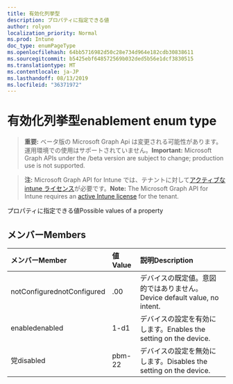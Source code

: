 ```yaml
---
title: 有効化列挙型
description: プロパティに指定できる値
author: rolyon
localization_priority: Normal
ms.prod: Intune
doc_type: enumPageType
ms.openlocfilehash: 64bb5716982d50c28e734d964e182cdb30838611
ms.sourcegitcommit: b5425ebf648572569b032ded5b56e1dcf3830515
ms.translationtype: MT
ms.contentlocale: ja-JP
ms.lasthandoff: 08/13/2019
ms.locfileid: "36371972"
---
```

# <a name="enablement-enum-type"></a><span data-ttu-id="7b1ca-103">有効化列挙型</span><span class="sxs-lookup"><span data-stu-id="7b1ca-103">enablement enum type</span></span>

> <span data-ttu-id="7b1ca-104">**重要:** ベータ版の Microsoft Graph Api は変更される可能性があります。運用環境での使用はサポートされていません。</span><span class="sxs-lookup"><span data-stu-id="7b1ca-104">**Important:** Microsoft Graph APIs under the /beta version are subject to change; production use is not supported.</span></span>

> <span data-ttu-id="7b1ca-105">**注:** Microsoft Graph API for Intune では、テナントに対して[アクティブな intune ライセンス](https://go.microsoft.com/fwlink/?linkid=839381)が必要です。</span><span class="sxs-lookup"><span data-stu-id="7b1ca-105">**Note:** The Microsoft Graph API for Intune requires an [active Intune license](https://go.microsoft.com/fwlink/?linkid=839381) for the tenant.</span></span>

<span data-ttu-id="7b1ca-106">プロパティに指定できる値</span><span class="sxs-lookup"><span data-stu-id="7b1ca-106">Possible values of a property</span></span>

## <a name="members"></a><span data-ttu-id="7b1ca-107">メンバー</span><span class="sxs-lookup"><span data-stu-id="7b1ca-107">Members</span></span>
|<span data-ttu-id="7b1ca-108">メンバー</span><span class="sxs-lookup"><span data-stu-id="7b1ca-108">Member</span></span>|<span data-ttu-id="7b1ca-109">値</span><span class="sxs-lookup"><span data-stu-id="7b1ca-109">Value</span></span>|<span data-ttu-id="7b1ca-110">説明</span><span class="sxs-lookup"><span data-stu-id="7b1ca-110">Description</span></span>|
|:---|:---|:---|
|<span data-ttu-id="7b1ca-111">notConfigured</span><span class="sxs-lookup"><span data-stu-id="7b1ca-111">notConfigured</span></span>|<span data-ttu-id="7b1ca-112">.0</span><span class="sxs-lookup"><span data-stu-id="7b1ca-112">0</span></span>|<span data-ttu-id="7b1ca-113">デバイスの既定値。意図的ではありません。</span><span class="sxs-lookup"><span data-stu-id="7b1ca-113">Device default value, no intent.</span></span>|
|<span data-ttu-id="7b1ca-114">enabled</span><span class="sxs-lookup"><span data-stu-id="7b1ca-114">enabled</span></span>|<span data-ttu-id="7b1ca-115">1-d</span><span class="sxs-lookup"><span data-stu-id="7b1ca-115">1</span></span>|<span data-ttu-id="7b1ca-116">デバイスの設定を有効にします。</span><span class="sxs-lookup"><span data-stu-id="7b1ca-116">Enables the setting on the device.</span></span>|
|<span data-ttu-id="7b1ca-117">党</span><span class="sxs-lookup"><span data-stu-id="7b1ca-117">disabled</span></span>|<span data-ttu-id="7b1ca-118">pbm-2</span><span class="sxs-lookup"><span data-stu-id="7b1ca-118">2</span></span>|<span data-ttu-id="7b1ca-119">デバイスの設定を無効にします。</span><span class="sxs-lookup"><span data-stu-id="7b1ca-119">Disables the setting on the device.</span></span>|



